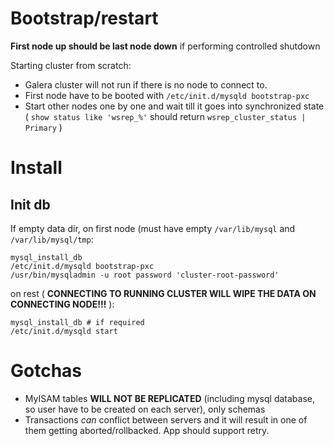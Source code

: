 # Bootstrap/restart

**First node up should be last node down** if performing controlled shutdown

Starting cluster from scratch:

* Galera cluster will not run if there is no node to connect to.
* First node have to be booted with `/etc/init.d/mysqld bootstrap-pxc`
* Start other nodes one by one and wait till it goes into synchronized state ( `show status like 'wsrep_%'` should return `wsrep_cluster_status | Primary` )

# Install

## Init db

If empty data dir, on first node (must have empty `/var/lib/mysql` and `/var/lib/mysql/tmp`:

    mysql_install_db
    /etc/init.d/mysqld bootstrap-pxc
    /usr/bin/mysqladmin -u root password 'cluster-root-password'

on rest ( **CONNECTING TO RUNNING CLUSTER WILL WIPE THE DATA ON CONNECTING NODE!!!** ):

    mysql_install_db # if required
    /etc/init.d/mysqld start



# Gotchas

* MyISAM tables **WILL NOT BE REPLICATED** (including mysql database, so user have to be created on each server), only schemas
* Transactions *can* conflict between servers and it will result in one of them getting aborted/rollbacked. App should support retry.
